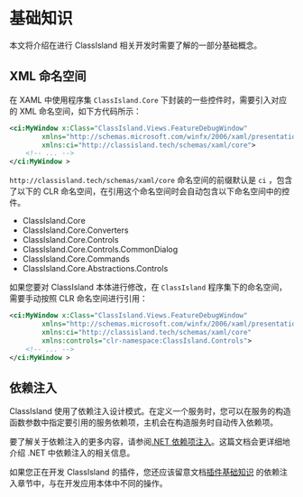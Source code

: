 # 基础知识

本文将介绍在进行 ClassIsland 相关开发时需要了解的一部分基础概念。

<a id="xml-namespace"></a>

## XML 命名空间

在 XAML 中使用程序集 `ClassIsland.Core` 下封装的一些控件时，需要引入对应的 XML 命名空间，如下方代码所示：

``` xml hl_lines="3"
<ci:MyWindow x:Class="ClassIsland.Views.FeatureDebugWindow"
        xmlns="http://schemas.microsoft.com/winfx/2006/xaml/presentation"
        xmlns:ci="http://classisland.tech/schemas/xaml/core">
    <!-- ... -->
</ci:MyWindow >
```

`http://classisland.tech/schemas/xaml/core` 命名空间的前缀默认是 `ci` ，包含了以下的 CLR 命名空间，在引用这个命名空间时会自动包含以下命名空间中的控件。

- ClassIsland.Core
- ClassIsland.Core.Converters
- ClassIsland.Core.Controls
- ClassIsland.Core.Controls.CommonDialog
- ClassIsland.Core.Commands
- ClassIsland.Core.Abstractions.Controls

如果您要对 ClassIsland 本体进行修改，在 `ClassIsland` 程序集下的命名空间，需要手动按照 CLR 命名空间进行引用：

``` xml hl_lines="4"
<ci:MyWindow x:Class="ClassIsland.Views.FeatureDebugWindow"
        xmlns="http://schemas.microsoft.com/winfx/2006/xaml/presentation"
        xmlns:ci="http://classisland.tech/schemas/xaml/core"
        xmlns:controls="clr-namespace:ClassIsland.Controls">
    <!-- ... -->
</ci:MyWindow >
```

<a id="dependency-injection"></a>

## 依赖注入

ClassIsland 使用了依赖注入设计模式。在定义一个服务时，您可以在服务的构造函数参数中指定要引用的服务依赖项，主机会在构造服务时自动传入依赖项。

要了解关于依赖注入的更多内容，请参阅[.NET 依赖项注入](https://learn.microsoft.com/zh-cn/dotnet/core/extensions/dependency-injection)。这篇文档会更详细地介绍 .NET 中依赖注入的相关信息。

如果您正在开发 ClassIsland 的插件，您还应该留意文档[插件基础知识](./plugins/basics.md#依赖注入) 的依赖注入章节中，与在开发应用本体中不同的操作。
